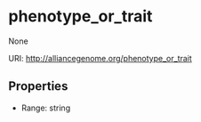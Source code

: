 # phenotype_or_trait

None

URI: http://alliancegenome.org/phenotype_or_trait



<!-- no inheritance hierarchy -->


## Properties

 * Range: string


